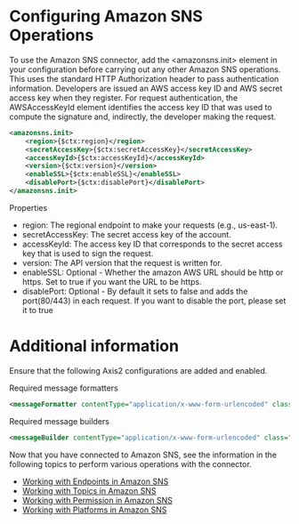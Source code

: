 # Configuring Amazon SNS Operations

To use the Amazon SNS connector, add the <amazonsns.init> element in your configuration before carrying out any other Amazon SNS operations. This uses the standard HTTP Authorization header to pass authentication information. Developers are issued an AWS access key ID and AWS secret access key when they register. For request authentication, the AWSAccessKeyId element identifies the access key ID that was used to compute the signature and, indirectly, the developer making the request. 

```xml
<amazonsns.init>
    <region>{$ctx:region}</region>
    <secretAccessKey>{$ctx:secretAccessKey}</secretAccessKey>
    <accessKeyId>{$ctx:accessKeyId}</accessKeyId>
    <version>{$ctx:version}</version>
    <enableSSL>{$ctx:enableSSL}</enableSSL>
    <disablePort>{$ctx:disablePort}</disablePort>
</amazonsns.init> 
```

Properties
* region: The regional endpoint to make your requests (e.g., us-east-1).
* secretAccessKey: The secret access key of the account.
* accessKeyId: The access key ID that corresponds to the secret access key that is used to sign the request.
* version: The API version that the request is written for.
* enableSSL: Optional -  Whether the amazon AWS URL should be http or https. Set to true if you want the URL to be https.
* disablePort: Optional - By default it sets to false and adds the port(80/443) in each request. If you want to disable the port, please set it to true

# Additional information

Ensure that the following Axis2 configurations are added and enabled.

Required message formatters

```xml
<messageFormatter contentType="application/x-www-form-urlencoded" class="org.apache.axis2.transport.http.XFormURLEncodedFormatter"/>
```

Required message builders

```xml
<messageBuilder contentType="application/x-www-form-urlencoded" class="org.apache.synapse.commons.builders.XFormURLEncodedBuilder"/>
```

Now that you have connected to Amazon SNS, see the information in the following topics to perform various operations with the connector.

* [Working with Endpoints in Amazon SNS](Endpoints.md)
* [Working with Topics in Amazon SNS](Topic.md)
* [Working with Permission in Amazon SNS](Permission.md)
* [Working with Platforms in Amazon SNS](Platforms.md)

